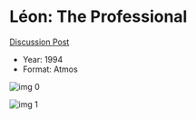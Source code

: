 # Léon: The Professional

[Discussion Post](https://www.avsforum.com/threads/bass-eq-for-filtered-movies.2995212/post-57765890)

* Year: 1994
* Format: Atmos

![img 0](https://i.imgur.com/1RpzQUA.jpg)

![img 1](https://i.imgur.com/FaAIr0f.jpg)

